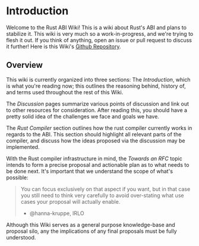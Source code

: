 # Introduction
Welcome to the Rust ABI Wiki! This is a wiki about Rust's ABI and plans to stabilize it. This wiki is very much so a work-in-progress, and we're trying to flesh it out. If you think of anything, open an issue or pull request to discuss it further! Here is this Wiki's [Github Repository](https://github.com/slightknack/rust-abi-wiki).

## Overview
This wiki is currently organized into three sections: The *Introduction*, which is what you're reading now; this outlines the reasoning behind, history of, and terms used throughout the rest of this Wiki.

The *Discussion* pages summarize various points of discussion and link out to other resources for consideration. After reading this, you should have a pretty solid idea of the challenges we face and goals we have.

The *Rust Compiler* section outlines how the rust compiler currently works in regards to the ABI. This section should highlight all relevant parts of the compiler, and discuss how the ideas proposed via the discussion may be implemented.

With the Rust compiler infrastructure in mind, the *Towards an RFC* topic intends to form a precise proposal and actionable plan as to what needs to be done next. It's important that we understand the scope of what's possible:

> You can focus exclusively on that aspect if you want, but in that case you still need to think very carefully to avoid over-stating what use cases your proposal will actually enable.
>
> - @hanna-kruppe, IRLO

Although this Wiki serves as a general purpose knowledge-base and proposal silo, any the implications of any final proposals must be fully understood.
